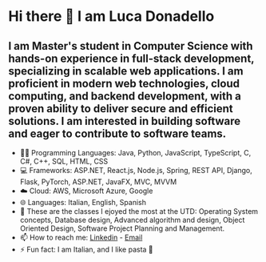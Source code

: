 # Hi there 👋 I am Luca Donadello
## I am Master's student in Computer Science with hands-on experience in full-stack development, specializing in scalable web applications. I am proficient in modern web technologies, cloud computing, and backend development, with a proven ability to deliver secure and efficient solutions. I am interested in building software and eager to contribute to software teams.



- 👨‍💻 Programming Languages: Java, Python, JavaScript, TypeScript, C, C#, C++, SQL, HTML, CSS
- 💻 Frameworks: ASP.NET, React.js, Node.js, Spring, REST API, Django, Flask, PyTorch, ASP.NET, JavaFX, MVC, MVVM
- ☁️ Cloud: AWS, Microsoft Azure, Google
- 🌐 Languages: Italian, English, Spanish
- 🌱 These are the classes I ejoyed the most at the UTD: Operating System concepts, Database design, Advanced algorithm and design, Object Oriented Design, Software Project Planning and Management.
- 📫 How to reach me: [Linkedin](https://www.linkedin.com/in/lucadonadello99/) - [Email](luca.donadello99@gmail.com)
- ⚡ Fun fact: I am Italian, and I like pasta 🍝

